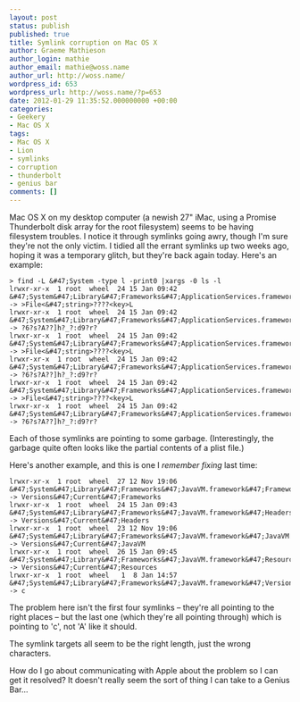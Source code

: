```yaml
---
layout: post
status: publish
published: true
title: Symlink corruption on Mac OS X
author: Graeme Mathieson
author_login: mathie
author_email: mathie@woss.name
author_url: http://woss.name/
wordpress_id: 653
wordpress_url: http://woss.name/?p=653
date: 2012-01-29 11:35:52.000000000 +00:00
categories:
- Geekery
- Mac OS X
tags:
- Mac OS X
- Lion
- symlinks
- corruption
- thunderbolt
- genius bar
comments: []
---
```

Mac OS X on my desktop computer (a newish 27" iMac, using a Promise Thunderbolt disk array for the root filesystem) seems to be having filesystem troubles. I notice it through symlinks going awry, though I'm sure they're not the only victim. I tidied all the errant symlinks up two weeks ago, hoping it was a temporary glitch, but they're back again today. Here's an example:

    > find -L &#47;System -type l -print0 |xargs -0 ls -l
    lrwxr-xr-x  1 root  wheel  24 15 Jan 09:42 &#47;System&#47;Library&#47;Frameworks&#47;ApplicationServices.framework&#47;Frameworks&#47;CoreGraphics.framework&#47;Headers -> >File<&#47;string>????<key>L
    lrwxr-xr-x  1 root  wheel  24 15 Jan 09:42 &#47;System&#47;Library&#47;Frameworks&#47;ApplicationServices.framework&#47;Frameworks&#47;HIServices.framework&#47;Headers -> ?6?s?A??]h?_?:d9?r?
    lrwxr-xr-x  1 root  wheel  24 15 Jan 09:42 &#47;System&#47;Library&#47;Frameworks&#47;ApplicationServices.framework&#47;Versions&#47;A&#47;Frameworks&#47;CoreGraphics.framework&#47;Headers -> >File<&#47;string>????<key>L
    lrwxr-xr-x  1 root  wheel  24 15 Jan 09:42 &#47;System&#47;Library&#47;Frameworks&#47;ApplicationServices.framework&#47;Versions&#47;A&#47;Frameworks&#47;HIServices.framework&#47;Headers -> ?6?s?A??]h?_?:d9?r?
    lrwxr-xr-x  1 root  wheel  24 15 Jan 09:42 &#47;System&#47;Library&#47;Frameworks&#47;ApplicationServices.framework&#47;Versions&#47;Current&#47;Frameworks&#47;CoreGraphics.framework&#47;Headers -> >File<&#47;string>????<key>L
    lrwxr-xr-x  1 root  wheel  24 15 Jan 09:42 &#47;System&#47;Library&#47;Frameworks&#47;ApplicationServices.framework&#47;Versions&#47;Current&#47;Frameworks&#47;HIServices.framework&#47;Headers -> ?6?s?A??]h?_?:d9?r?

Each of those symlinks are pointing to some garbage. (Interestingly, the garbage quite often looks like the partial contents of a plist file.)

Here's another example, and this is one I *remember fixing* last time:


    lrwxr-xr-x  1 root  wheel  27 12 Nov 19:06 &#47;System&#47;Library&#47;Frameworks&#47;JavaVM.framework&#47;Frameworks -> Versions&#47;Current&#47;Frameworks
    lrwxr-xr-x  1 root  wheel  24 15 Jan 09:43 &#47;System&#47;Library&#47;Frameworks&#47;JavaVM.framework&#47;Headers -> Versions&#47;Current&#47;Headers
    lrwxr-xr-x  1 root  wheel  23 12 Nov 19:06 &#47;System&#47;Library&#47;Frameworks&#47;JavaVM.framework&#47;JavaVM -> Versions&#47;Current&#47;JavaVM
    lrwxr-xr-x  1 root  wheel  26 15 Jan 09:45 &#47;System&#47;Library&#47;Frameworks&#47;JavaVM.framework&#47;Resources -> Versions&#47;Current&#47;Resources
    lrwxr-xr-x  1 root  wheel   1  8 Jan 14:57 &#47;System&#47;Library&#47;Frameworks&#47;JavaVM.framework&#47;Versions&#47;Current -> c

The problem here isn't the first four symlinks &ndash; they're all pointing to the right places &ndash; but the last one (which they're all pointing through) which is pointing to 'c', not 'A' like it should.

The symlink targets all seem to be the right length, just the wrong characters.

How do I go about communicating with Apple about the problem so I can get it resolved? It doesn't really seem the sort of thing I can take to a Genius Bar...

